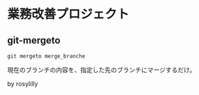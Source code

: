 # 業務改善プロジェクト


## git-mergeto

    git mergeto merge_branche

現在のブランチの内容を、指定した先のブランチにマージするだけ。

by rosylilly
